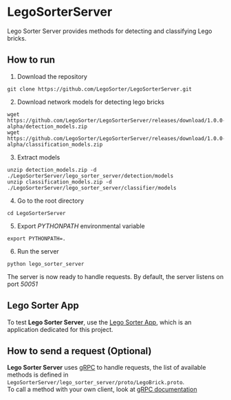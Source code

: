 # LegoSorterServer

Lego Sorter Server provides methods for detecting and classifying Lego bricks.

## How to run
1. Download the repository
```commandline
git clone https://github.com/LegoSorter/LegoSorterServer.git
```
2. Download network models for detecting lego bricks
```commandline
wget https://github.com/LegoSorter/LegoSorterServer/releases/download/1.0.0-alpha/detection_models.zip
wget https://github.com/LegoSorter/LegoSorterServer/releases/download/1.0.0-alpha/classification_models.zip
```

3. Extract models
```commandline
unzip detection_models.zip -d ./LegoSorterServer/lego_sorter_server/detection/models
unzip classification_models.zip -d ./LegoSorterServer/lego_sorter_server/classifier/models
```

4. Go to the root directory
```commandline
cd LegoSorterServer
```

5. Export *PYTHONPATH* environmental variable
```commandline
export PYTHONPATH=.
```

6. Run the server
```commandline
python lego_sorter_server
```

The server is now ready to handle requests. By default, the server listens on port *50051*

## Lego Sorter App
To test **Lego Sorter Server**, use the [Lego Sorter App](https://github.com/LegoSorter/LegoSorterApp), which is an application dedicated for this project.

## How to send a request (Optional)
**Lego Sorter Server** uses [gRPC](https://grpc.io/) to handle requests, the list of available methods is defined in `LegoSorterServer/lego_sorter_server/proto/LegoBrick.proto`.\
To call a method with your own client, look at [gRPC documentation](https://grpc.io/docs/languages/python/basics/#calling-service-methods)

